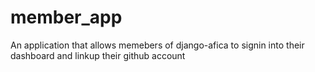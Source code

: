 # member_app
An application that allows memebers of django-afica to signin into their dashboard and linkup their github account
